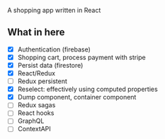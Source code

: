 A shopping app written in React

## What in here

- [x] Authentication (firebase)
- [x] Shopping cart, process payment with stripe
- [x] Persist data (firestore)
- [x] React/Redux
- [ ] Redux persistent
- [x] Reselect: effectively using computed properties
- [x] Dump component, container component
- [ ] Redux sagas
- [ ] React hooks
- [ ] GraphQL
- [ ] ContextAPI
